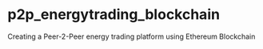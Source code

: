 # p2p_energytrading_blockchain
Creating a Peer-2-Peer energy trading platform using Ethereum Blockchain
